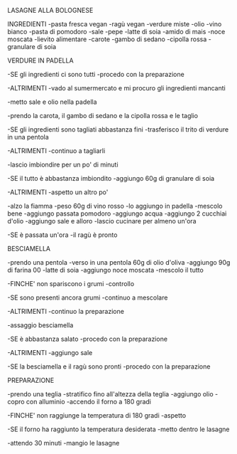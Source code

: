LASAGNE ALLA BOLOGNESE

INGREDIENTI
-pasta fresca vegan
-ragù vegan
-verdure miste
-olio
-vino bianco
-pasta di pomodoro
-sale
-pepe
-latte di soia
-amido di mais
-noce moscata
-lievito alimentare
-carote
-gambo di sedano
-cipolla rossa
-granulare di soia

VERDURE IN PADELLA

-SE gli ingredienti ci sono tutti
    -procedo con la preparazione

-ALTRIMENTI
    -vado al sumermercato e mi procuro gli ingredienti mancanti

-metto sale e olio nella padella

-prendo la carota, il gambo di sedano e la cipolla rossa e le taglio

-SE gli ingredienti sono tagliati abbastanza fini
    -trasferisco il trito di verdure in una pentola

-ALTRIMENTI
    -continuo a tagliarli

-lascio imbiondire per un po' di minuti

-SE il tutto è abbastanza imbiondito
    -aggiungo 60g di granulare di soia

-ALTRIMENTI
    -aspetto un altro po'

-alzo la fiamma
-peso 60g di vino rosso
-lo aggiungo in padella
-mescolo bene
-aggiungo passata pomodoro
-aggiungo acqua
-aggiungo 2 cucchiai d'olio
-aggiungo sale e alloro
-lascio cucinare per almeno un'ora

-SE è passata un'ora
    -il ragù è pronto

BESCIAMELLA

-prendo una pentola
-verso in una pentola 60g di olio d'oliva
-aggiungo 90g di farina 00
-latte di soia
-aggiungo noce moscata
-mescolo il tutto

-FINCHE' non spariscono i grumi
-controllo

-SE sono presenti ancora grumi
    -continuo a mescolare

-ALTRIMENTI
    -continuo la preparazione

-assaggio besciamella

-SE è abbastanza salato
    -procedo con la preparazione

-ALTRIMENTI
    -aggiungo sale


-SE la besciamella e il ragù sono pronti
    -procedo con la preparazione

PREPARAZIONE

-prendo una teglia
-stratifico fino all'altezza della teglia
-aggiungo olio
-copro con alluminio
-accendo il forno a 180 gradi

-FINCHE' non raggiunge la temperatura di 180 gradi
    -aspetto

-SE il forno ha raggiunto la temperatura desiderata
    -metto dentro le lasagne

-attendo 30 minuti
-mangio le lasagne